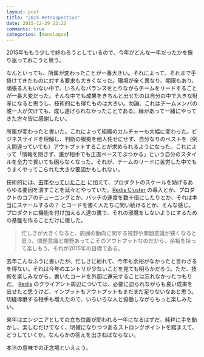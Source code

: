 ```yaml
---
layout: post
title: "2015 Retrospective"
date: 2015-12-29 22:22
comments: true
categories: [monologue]
---
```

2015年ももう少しで終わろうとしているので、今年がどんな一年だったかを振り返っておこうと思う。

なんといっても、所属が変わったことが一番大きい。それによって、それまで手掛けてきたものに対する要求も大きくなった。環境が全く異なり、期限もあり、頑張る人もいない中で、いろんなバランスをとりながらチームをリードすることが一番大変だった。そんな中でも成果をきちんと出せたのは自分の中で大きな財産になると思うし、技術的にも得たものは大きい。勿論、これはチームメンバの誰一人が欠けても、成し遂げられなかったことである。縁があって一緒にやってきた方々皆に感謝したい。

所属が変わったと書いた。これによって組織のカルチャーも大幅に変わった。ビジネスサイドを理解し、判断の根拠を他人任せにせず、自分なりのベストを（例え間違っていても）アウトプットすることが求められるようになった。これによって「情報を隠さず、誰が相手でも正直ベースでぶつかる」という自分のスタイルを全力で貫いても困らなくなった。それが、チームのリードに苦労した中でもうまくやってこられた大きな要因かもしれない。

技術的には、[去年やっていたこと](http://mumumu.github.io/blog/2015/01/03/look-back-at-2014/) に加えて、プロダクトのスケールを妨げるあらゆる要因を潰すことを延々とやっていた。[Redis Cluster](http://redis.io/topics/cluster-spec) の導入とか、プロダクトのコアのチューニングとか、バッチの速度を数十倍にしたりとか、それは本当にスケールするの？ とコードを書く人たちに問い続けるとか、そんな感じ。プロダクトに機能を付け加える人達の裏で、それの邪魔をしないようにするための基盤を作ることだけに徹した。

> 忙しさが大きくなると、周囲の動向に関する視野や問題意識が狭くなると思う。問題意識と視野あってこそのアウトプットなのだから、余裕を持って楽しもう。それが2015年の目標である。

去年こんなふうに書いたが、忙しさに紛れて、今年も余裕がなかったと言わざるを得ない。それは今年のエントリが少ないことを見ても明らかだろう。ただ、技術を楽しみながら、書いたコードを外部に還元することは忘れなかったつもりだ。 [Redis](http://redis.io/) のクライアント周辺については、必要に迫られながらも良い成果を出せたと思うけど、インプットもアウトプットもまだまだ足りないなあと思う。切磋琢磨する相手も増えたので、いろいろな人と協働しながらもっと楽しみたい。

来年はエンジニアとしての立ち位置が問われる一年になるはずだ。純粋に手を動かし、楽しむだけでなく、明確になりつつあるストロングポイントを踏まえて、どうしていくか。なんらかの答えを出さねばならない。

本当の意味での正念場といえよう。
